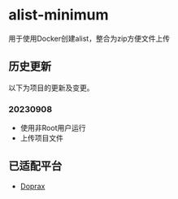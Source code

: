 # alist-minimum
用于使用Docker创建alist，整合为zip方便文件上传

## 历史更新

以下为项目的更新及变更。

### 20230908
- 使用非Root用户运行
- 上传项目文件

## 已适配平台

- [Doprax](https://www.doprax.com)